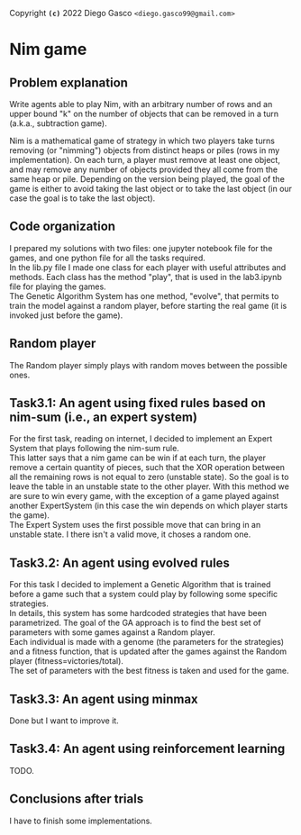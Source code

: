 Copyright **`(c)`** 2022 Diego Gasco `<diego.gasco99@gmail.com>`

# Nim game

## Problem explanation

Write agents able to play Nim, with an arbitrary number of rows and an upper bound "k" on the number of objects that can be removed in a turn (a.k.a., subtraction game). <br>

Nim is a mathematical game of strategy in which two players take turns removing (or "nimming") objects from distinct heaps or piles (rows in my implementation). On each turn, a player must remove at least one object, and may remove any number of objects provided they all come from the same heap or pile. Depending on the version being played, the goal of the game is either to avoid taking the last object or to take the last object (in our case the goal is to take the last object).

## Code organization

I prepared my solutions with two files: one jupyter notebook file for the games, and one python file for all the tasks required. <br>
In the lib.py file I made one class for each player with useful attributes and methods. Each class has the method "play", that is used in the lab3.ipynb file for playing the games. <br>
The Genetic Algorithm System has one method, "evolve", that permits to train the model against a random player, before starting the real game (it is invoked just before the game). <br>

## Random player

The Random player simply plays with random moves between the possible ones.

## Task3.1: An agent using fixed rules based on nim-sum (i.e., an expert system)

For the first task, reading on internet, I decided to implement an Expert System that plays following the nim-sum rule. <br>
This latter says that a nim game can be win if at each turn, the player remove a certain quantity of pieces, such that the XOR operation between all the remaining rows is not equal to zero (unstable state). So the goal is to leave the table in an unstable state to the other player.
With this method we are sure to win every game, with the exception of a game played against another ExpertSystem (in this case the win depends on which player starts the game). <br>
The Expert System uses the first possible move that can bring in an unstable state. I there isn't a valid move, it choses a random one. <br> 

## Task3.2: An agent using evolved rules

For this task I decided to implement a Genetic Algorithm that is trained before a game such that a system could play by following some specific strategies. <br>
In details, this system has some hardcoded strategies that have been parametrized. The goal of the GA approach is to find the best set of parameters with some games against a Random player. <br>
Each individual is made with a genome (the parameters for the strategies) and a fitness function, that is updated after the games against the Random player (fitness=victories/total). <br>
The set of parameters with the best fitness is taken and used for the game.

## Task3.3: An agent using minmax

Done but I want to improve it.

## Task3.4: An agent using reinforcement learning

TODO.

## Conclusions after trials

I have to finish some implementations. 